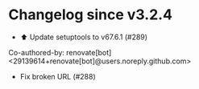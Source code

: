 # Changelog since v3.2.4
- ⬆️ Update setuptools to v67.6.1 (#289)

Co-authored-by: renovate[bot] <29139614+renovate[bot]@users.noreply.github.com> 
- Fix broken URL (#288) 
